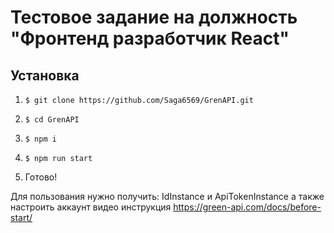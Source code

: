 # Тестовое задание на должность "Фронтенд разработчик React"



## Установка

1. `$ git clone https://github.com/Saga6569/GrenAPI.git`

2. `$ cd GrenAPI`

3. `$ npm i`

4. `$ npm run start`

5.  Готово!

Для пользования нужно получить: IdInstance и ApiTokenInstance  а также настроить аккаунт  видео инструкция https://green-api.com/docs/before-start/

